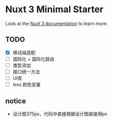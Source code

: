 # Nuxt 3 Minimal Starter

Look at the [Nuxt 3 documentation](https://nuxt.com/docs/getting-started/introduction) to learn more.

## TODO

- [x] 移动端适配
- [ ] 国际化 + 国际化路由
- [ ] 类型添加
- [ ] 接口统一方法
- [ ] UI库
- [ ] less 颜色变量

## notice

* 设计图375px，代码中直接根据设计图直接用px
